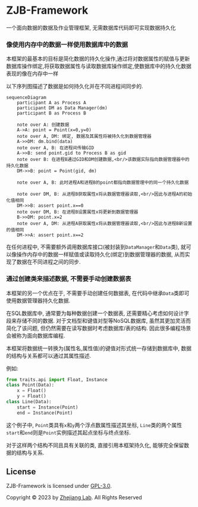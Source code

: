 # ZJB-Framework
一个面向数据的数据及作业管理框架, 无需数据库代码即可实现数据持久化

### 像使用内存中的数据一样使用数据库中的数据

本框架的最基本的目标是简化数据的持久化操作,通过将对数据属性的赋值与更新数据库操作绑定,将获取数据属性与读取数据库操作绑定,使数据库中的持久化数据表现的像在内存中一样

以下序列图描述了数据是如何持久化并在不同进程间同步的.

```mermaid
sequenceDiagram
    participant A as Process A
    participant DM as Data Manager(dm)
    participant B as Process B
    
    note over A: 创建数据
    A->A: point = Point(x=0,y=0)
    note over A, DM: 绑定, 数据及其属性将被持久化到数据管理器
    A->>DM: dm.bind(data)
    note over A, B: 在进程间传输GID
    A->>B: send point.gid to Process B as gid
    note over B: 在进程B通过GID和DM创建数据,<br/>该数据实际指向数据管理器中的持久化数据
    DM->>B: point = Point(gid, dm)

    note over A, B: 此时进程A和进程B的point都指向数据管理中的同一个持久化数据

    note over DM, B: 从进程B获取属性x将从数据管理器读取,<br/>因此与进程A的初始化值相同
    DM->>B: assert point.x==0
    note over DM, B: 在进程B设置属性x将更新到数据管理器
    B->>DM: point.x=2
    note over A, DM: 从进程A获取属性x将从数据管理器读取,<br/>因此与进程B新设置的值相同
    DM->>A: assert point.x==2
```

在任何进程中, 不需要额外调用数据库接口(被封装到`DataManager`和`Data`类), 就可以像操作内存中的数据一样赋值或读取持久化(绑定)到数据管理器的数据, 从而实现了数据在不同进程之间的同步.

### 通过创建类来描述数据, 不需要手动创建数据表

本框架的另一个优点在于, 不需要手动创建任何数据表, 在代码中继承`Data`类即可使用数据管理器持久化数据.

在SQL数据库中, 通常要为每种数据创建一个数据表, 还需要精心考虑如何设计字段来存储不同的数据. 对于文档型和键值对型等NoSQL数据库, 虽然其更加灵活而简化了该问题, 但仍然需要在读写数据时考虑数据库/表的结构. 因此很多编程场景会被称为面向数据库编程.

本框架将数据统一转换为(属性名,属性值)的键值对形式统一存储到数据库中, 数据的结构与关系都可以通过其属性描述.

例如:

```python
from traits.api import Float, Instance
class Point(Data):
    x = Float()
    y = Float()
class Line(Data):
    start = Instance(Point)
    end = Instance(Point)
```

这个例子中, `Point`类具有`x`和`y`两个浮点数属性描述其坐标, `Line`类的两个属性`start`和`end`则是`Point`实例描述其起点坐标与终点坐标.

对于这样两个结构不同且具有关联的类, 直接引用本框架持久化, 能够完全保留数据的结构与关系.


License
---

ZJB-Framework is licensed under [GPL-3.0](LICENSE).

Copyright © 2023 by [Zhejiang Lab](https://www.zhejianglab.com/). All Rights Reserved